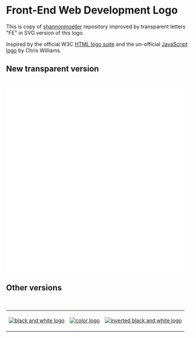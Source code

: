# Front-End Web Development Logo

This is copy of [shannonmoeller](https://github.com/shannonmoeller/) repository improved by transparent letters "FE" in SVG version of this logo.<br/>

Inspired by the official W3C [HTML logo suite](https://www.w3.org/html/logo/) and the un-official [JavaScript logo](https://github.com/voodootikigod/logo.js) by Chris Williams.

## New transparent version

<br/><a href="https://github.com/larescze/front-end-logo/blob/master/exports/front-end-logo-fe-transparent.svg"><img src="https://raw.githubusercontent.com/larescze/front-end-logo/e64618080fdaa189dc7d14382db87d25267dc3b3/exports/front-end-logo-fe-transparent.svg" alt="color logo" /></a>

## Other versions

<br/><table><tr>

<td><br/><a href="https://cdn.rawgit.com/shannonmoeller/front-end-logo/master/exports/front-end-logo-color.png"><img src="https://cdn.rawgit.com/shannonmoeller/front-end-logo/master/exports/front-end-logo-color.png" alt="black and white logo" /></a><br/><br/></td>
<td><br/><a href="https://cdn.rawgit.com/shannonmoeller/front-end-logo/master/exports/front-end-logo-bw.png"><img src="https://cdn.rawgit.com/shannonmoeller/front-end-logo/master/exports/front-end-logo-bw.png" alt="color logo" /></a><br/><br/></td>
<td><br/><a href="https://cdn.rawgit.com/shannonmoeller/front-end-logo/master/exports/front-end-logo-bw-inverted.png"><img src="https://cdn.rawgit.com/shannonmoeller/front-end-logo/master/exports/front-end-logo-bw-inverted.png" alt="inverted black and white logo" /></a><br/><br/></td>
</tr></table>
